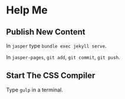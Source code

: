 # Help Me

## Publish New Content

In `jasper` type `bundle exec jekyll serve`.

In `jasper-pages`, `git add`, `git commit`, `git push`.

## Start The CSS Compiler

Type `gulp` in a terminal.

